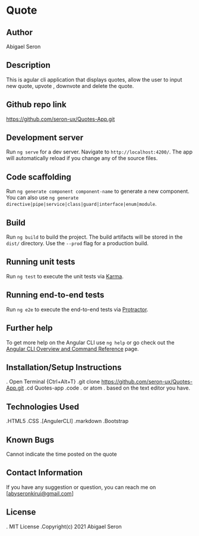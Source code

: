 # Quote

## Author
Abigael Seron

## Description
This is agular cli application that displays quotes, allow the user to input new quote, upvote , downvote and delete the quote.

## Github repo link
https://github.com/seron-ux/Quotes-App.git
## Development server

Run `ng serve` for a dev server. Navigate to `http://localhost:4200/`. The app will automatically reload if you change any of the source files.

## Code scaffolding

Run `ng generate component component-name` to generate a new component. You can also use `ng generate directive|pipe|service|class|guard|interface|enum|module`.

## Build

Run `ng build` to build the project. The build artifacts will be stored in the `dist/` directory. Use the `--prod` flag for a production build.

## Running unit tests

Run `ng test` to execute the unit tests via [Karma](https://karma-runner.github.io).

## Running end-to-end tests

Run `ng e2e` to execute the end-to-end tests via [Protractor](http://www.protractortest.org/).

## Further help

To get more help on the Angular CLI use `ng help` or go check out the [Angular CLI Overview and Command Reference](https://angular.io/cli) page.
## Installation/Setup Instructions
. Open Terminal {Ctrl+Alt+T}
.git clone https://github.com/seron-ux/Quotes-App.git
.cd Quotes-app
.code . or atom . based on the text editor you have.
## Technologies Used
.HTML5
.CSS
.[AngulerCLI]
.markdown
.Bootstrap
## Known Bugs
Cannot indicate the time posted on the quote
## Contact Information
If you have any suggestion or question, you can reach me on [abyseronkirui@gmail.com]
## License
. MIT License
.Copyright(c) 2021 Abigael Seron